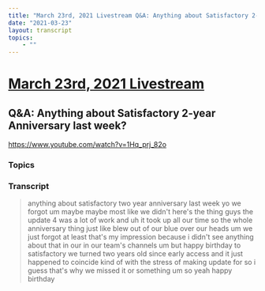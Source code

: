 ```yaml
---
title: "March 23rd, 2021 Livestream Q&A: Anything about Satisfactory 2-year Anniversary last week?"
date: "2021-03-23"
layout: transcript
topics:
    - ""
---
```

# [March 23rd, 2021 Livestream](../2021-03-23.md)
## Q&A: Anything about Satisfactory 2-year Anniversary last week?
https://www.youtube.com/watch?v=1Hq_prj_82o

### Topics


### Transcript

> anything about satisfactory two year anniversary last week yo we forgot um maybe maybe most like we didn't here's the thing guys the update 4 was a lot of work and uh it took up all our time so the whole anniversary thing just like blew out of our blue over our heads um we just forgot at least that's my impression because i didn't see anything about that in our in our team's channels um but happy birthday to satisfactory we turned two years old since early access and it just happened to coincide kind of with the stress of making update for so i guess that's why we missed it or something um so yeah happy birthday
